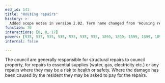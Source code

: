 ```yaml
---
esd_id: 141
title: "Housing repairs"
history: >-
  Added scope notes in version 2.02. Term name changed from 'Housing repairs - council property' to 'Housing - repairs - council property' in version 3.00. Name changed to 'Housing repairs' in version 4.00.
function: 70
interactions: [0, 8, 17]
powers: [535, 535, 535, 535, 535, 535, 535, 1899, 1899, 1899, 1899, 1899]
internal: false

---
```


The council are generally responsible for structural repairs to council property, for repairs to essential supplies (water, gas, electricity etc.) or any repairs where they may be a risk to health or safety. Where the damage has been caused by the resident they may be asked to pay for the repairs.

